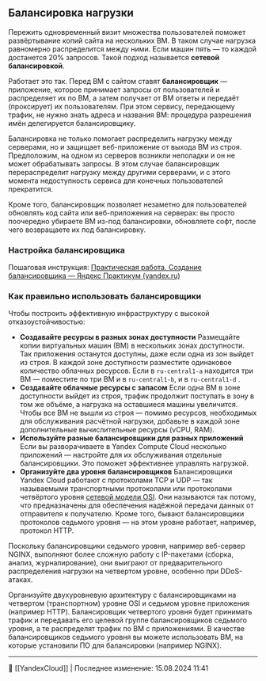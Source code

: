 ## Балансировка нагрузки

Пережить одновременный визит множества пользователей поможет развёртывание копий сайта на нескольких ВМ. В таком случае нагрузка равномерно распределится между ними. Если машин пять — то каждой достанется 20% запросов. Такой подход называется **сетевой балансировкой**.

Работает это так. Перед ВМ с сайтом ставят **балансировщик** — приложение, которое принимает запросы от пользователей и распределяет их по ВМ, а затем получает от ВМ ответы и передаёт (проксирует) их пользователям. При этом сервису, передающему трафик, не нужно знать адреса и названия ВМ: процедура разрешения имён делегируется балансировщику.

Балансировка не только помогает распределить нагрузку между серверами, но и защищает веб-приложение от выхода ВМ из строя. Предположим, на одном из серверов возникли неполадки и он не может обрабатывать запросы. В этом случае балансировщик перераспределит нагрузку между другими серверами, и с этого момента недоступность сервиса для конечных пользователей прекратится.

Кроме того, балансировщик позволяет незаметно для пользователей обновлять код сайта или веб-приложения на серверах: вы просто поочередно убираете ВМ из-под балансировки, обновляете софт, после чего возвращаете их под балансировку.

### Настройка балансировщика

Пошаговая инструкция: [Практическая работа. Создание балансировщика — Яндекс Практикум (yandex.ru)](https://practicum.yandex.ru/trainer/ycloud/lesson/35729789-cb10-4f73-b593-ad9b9ebc6c0c/)

### Как правильно использовать балансировщики

Чтобы построить эффективную инфраструктуру с высокой отказоустойчивостью:

- **Создавайте ресурсы в разных зонах доступности** Размещайте копии виртуальных машин (ВМ) в нескольких зонах доступности. Так приложения останутся доступны, даже если одна из зон выйдет из строя. В каждой зоне доступности разместите одинаковое количество облачных ресурсов. Если в `ru-central1-a` находится три ВМ — поместите по три ВМ и в `ru-central1-b`, и в `ru-central1-d` .
- **Создавайте облачные ресурсы с запасом** Если одна ВМ в зоне доступности выйдет из строя, трафик продолжит поступать в зону в том же объёме, а нагрузка на оставшиеся машины увеличится. Чтобы все ВМ не вышли из строя — помимо ресурсов, необходимых для обслуживания расчётной нагрузки, добавьте в каждой зоне дополнительные вычислительные ресурсы (vCPU, RAM).
- **Используйте разные балансировщики для разных приложений** Если вы разворачиваете в Yandex Compute Cloud несколько приложений — настройте для их обслуживания отдельные балансировщики. Это поможет эффективнее управлять нагрузкой.
- **Организуйте два уровня балансировщиков** Балансировщики Yandex Cloud работают с протоколами TCP и UDP — так называемыми транспортными протоколами или протоколами четвёртого уровня [сетевой модели OSI](https://ru.wikipedia.org/wiki/%D0%A1%D0%B5%D1%82%D0%B5%D0%B2%D0%B0%D1%8F_%D0%BC%D0%BE%D0%B4%D0%B5%D0%BB%D1%8C_OSI). Они называются так потому, что предназначены для обеспечения надёжной передачи данных от отправителя к получателю. Кроме того, бывают балансировщики протоколов седьмого уровня — на этом уровне работает, например, протокол HTTP.

Поскольку балансировщики седьмого уровня, например веб-сервер NGINX, выполняют более сложную работу с IP-пакетами (сборка, анализ, журналирование), они выиграют от предварительного распределения нагрузки на четвертом уровне, особенно при DDoS-атаках.

Организуйте двухуровневую архитектуру с балансировщиками на четвертом (транспортном) уровне OSI и седьмом уровне приложения (например HTTP). Балансировщик четвертого уровня будет принимать трафик и передавать его целевой группе балансировщиков седьмого уровня, а те распределят трафик по ВМ с приложениями. В качестве балансировщиков седьмого уровня вы можете использовать ВМ, на которые установили ПО для балансировки (например NGINX).


----
📂 [[YandexCloud]] | Последнее изменение: 15.08.2024 11:41